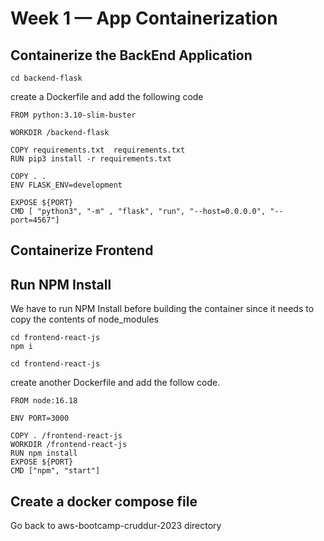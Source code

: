 # Week 1 — App Containerization

## Containerize the BackEnd Application

```
cd backend-flask
```
create a Dockerfile and add the following code 

```
FROM python:3.10-slim-buster

WORKDIR /backend-flask

COPY requirements.txt  requirements.txt
RUN pip3 install -r requirements.txt

COPY . .
ENV FLASK_ENV=development

EXPOSE ${PORT}
CMD [ "python3", "-m" , "flask", "run", "--host=0.0.0.0", "--port=4567"]
```
## Containerize Frontend

## Run NPM Install

We have to run NPM Install before building the container since it needs to copy the contents of node_modules

```
cd frontend-react-js
npm i
```


```
cd frontend-react-js
```
create another Dockerfile and add the follow code.

```
FROM node:16.18

ENV PORT=3000

COPY . /frontend-react-js
WORKDIR /frontend-react-js
RUN npm install
EXPOSE ${PORT}
CMD ["npm", "start"]
```
## Create a docker compose file  
Go back to  aws-bootcamp-cruddur-2023 directory
